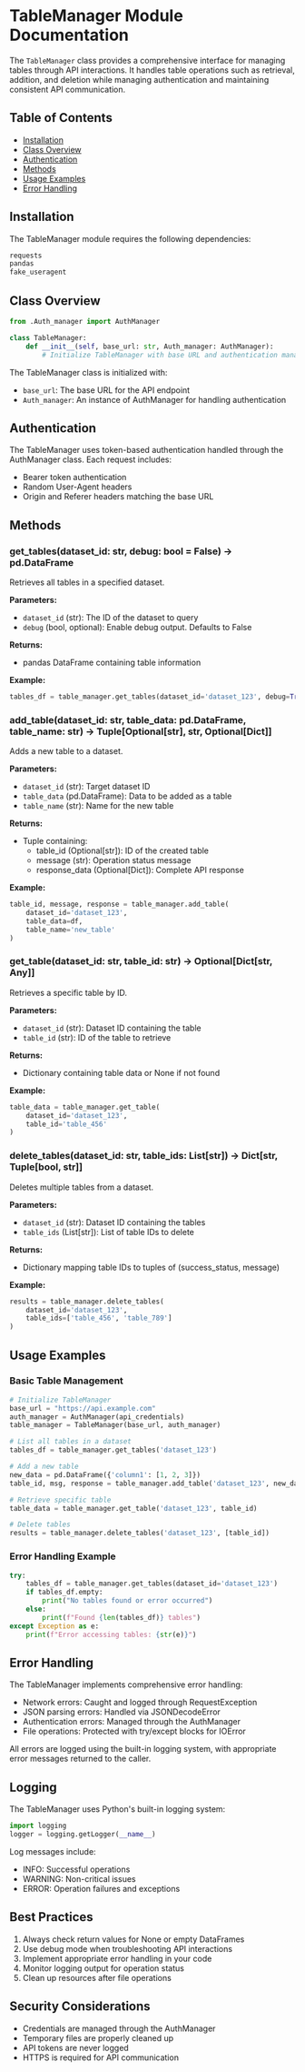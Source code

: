 # TableManager Module Documentation

The `TableManager` class provides a comprehensive interface for managing tables through API interactions. It handles table operations such as retrieval, addition, and deletion while managing authentication and maintaining consistent API communication.

## Table of Contents
- [Installation](#installation)
- [Class Overview](#class-overview)
- [Authentication](#authentication)
- [Methods](#methods)
- [Usage Examples](#usage-examples)
- [Error Handling](#error-handling)

## Installation

The TableManager module requires the following dependencies:
```python
requests
pandas
fake_useragent
```

## Class Overview

```python
from .Auth_manager import AuthManager

class TableManager:
    def __init__(self, base_url: str, Auth_manager: AuthManager):
        # Initialize TableManager with base URL and authentication manager
```

The TableManager class is initialized with:
- `base_url`: The base URL for the API endpoint
- `Auth_manager`: An instance of AuthManager for handling authentication

## Authentication

The TableManager uses token-based authentication handled through the AuthManager class. Each request includes:
- Bearer token authentication
- Random User-Agent headers
- Origin and Referer headers matching the base URL

## Methods

### get_tables(dataset_id: str, debug: bool = False) → pd.DataFrame

Retrieves all tables in a specified dataset.

**Parameters:**
- `dataset_id` (str): The ID of the dataset to query
- `debug` (bool, optional): Enable debug output. Defaults to False

**Returns:**
- pandas DataFrame containing table information

**Example:**
```python
tables_df = table_manager.get_tables(dataset_id='dataset_123', debug=True)
```

### add_table(dataset_id: str, table_data: pd.DataFrame, table_name: str) → Tuple[Optional[str], str, Optional[Dict]]

Adds a new table to a dataset.

**Parameters:**
- `dataset_id` (str): Target dataset ID
- `table_data` (pd.DataFrame): Data to be added as a table
- `table_name` (str): Name for the new table

**Returns:**
- Tuple containing:
  - table_id (Optional[str]): ID of the created table
  - message (str): Operation status message
  - response_data (Optional[Dict]): Complete API response

**Example:**
```python
table_id, message, response = table_manager.add_table(
    dataset_id='dataset_123',
    table_data=df,
    table_name='new_table'
)
```

### get_table(dataset_id: str, table_id: str) → Optional[Dict[str, Any]]

Retrieves a specific table by ID.

**Parameters:**
- `dataset_id` (str): Dataset ID containing the table
- `table_id` (str): ID of the table to retrieve

**Returns:**
- Dictionary containing table data or None if not found

**Example:**
```python
table_data = table_manager.get_table(
    dataset_id='dataset_123',
    table_id='table_456'
)
```

### delete_tables(dataset_id: str, table_ids: List[str]) → Dict[str, Tuple[bool, str]]

Deletes multiple tables from a dataset.

**Parameters:**
- `dataset_id` (str): Dataset ID containing the tables
- `table_ids` (List[str]): List of table IDs to delete

**Returns:**
- Dictionary mapping table IDs to tuples of (success_status, message)

**Example:**
```python
results = table_manager.delete_tables(
    dataset_id='dataset_123',
    table_ids=['table_456', 'table_789']
)
```

## Usage Examples

### Basic Table Management

```python
# Initialize TableManager
base_url = "https://api.example.com"
auth_manager = AuthManager(api_credentials)
table_manager = TableManager(base_url, auth_manager)

# List all tables in a dataset
tables_df = table_manager.get_tables('dataset_123')

# Add a new table
new_data = pd.DataFrame({'column1': [1, 2, 3]})
table_id, msg, response = table_manager.add_table('dataset_123', new_data, 'new_table')

# Retrieve specific table
table_data = table_manager.get_table('dataset_123', table_id)

# Delete tables
results = table_manager.delete_tables('dataset_123', [table_id])
```

### Error Handling Example

```python
try:
    tables_df = table_manager.get_tables(dataset_id='dataset_123')
    if tables_df.empty:
        print("No tables found or error occurred")
    else:
        print(f"Found {len(tables_df)} tables")
except Exception as e:
    print(f"Error accessing tables: {str(e)}")
```

## Error Handling

The TableManager implements comprehensive error handling:

- Network errors: Caught and logged through RequestException
- JSON parsing errors: Handled via JSONDecodeError
- Authentication errors: Managed through the AuthManager
- File operations: Protected with try/except blocks for IOError

All errors are logged using the built-in logging system, with appropriate error messages returned to the caller.

## Logging

The TableManager uses Python's built-in logging system:

```python
import logging
logger = logging.getLogger(__name__)
```

Log messages include:
- INFO: Successful operations
- WARNING: Non-critical issues
- ERROR: Operation failures and exceptions

## Best Practices

1. Always check return values for None or empty DataFrames
2. Use debug mode when troubleshooting API interactions
3. Implement appropriate error handling in your code
4. Monitor logging output for operation status
5. Clean up resources after file operations

## Security Considerations

- Credentials are managed through the AuthManager
- Temporary files are properly cleaned up
- API tokens are never logged
- HTTPS is required for API communication